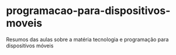 # programacao-para-dispositivos-moveis
Resumos das aulas sobre a matéria tecnologia e programação para dispositivos móveis 

